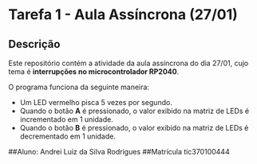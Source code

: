 # Tarefa 1 - Aula Assíncrona (27/01)  

## Descrição  
Este repositório contém a atividade da aula assíncrona do dia 27/01, cujo tema é **interrupções no microcontrolador RP2040**.  

O programa funciona da seguinte maneira:  
- Um LED vermelho pisca 5 vezes por segundo.  
- Quando o botão **A** é pressionado, o valor exibido na matriz de LEDs é incrementado em 1 unidade.  
- Quando o botão **B** é pressionado, o valor exibido na matriz de LEDs é decrementado em 1 unidade.  

##Aluno:
Andrei Luiz da Silva Rodrigues
##Matrícula
tic370100444
